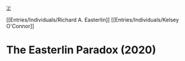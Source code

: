 [🇿](zotero://select/library/items/6JI2VRG9)

[[Entries/Individuals/Richard A. Easterlin]] [[Entries/Individuals/Kelsey O'Connor]] 
# The Easterlin Paradox (2020)

